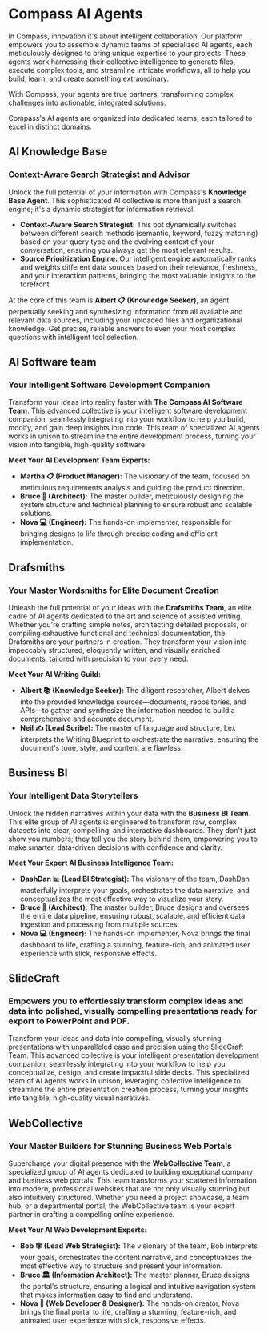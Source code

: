 # **Compass AI Agents**

In Compass, innovation it's about intelligent collaboration. Our platform empowers you to assemble dynamic teams of specialized AI agents, each meticulously designed to bring unique expertise to your projects. These agents work harnessing their collective intelligence to generate files, execute complex tools, and streamline intricate workflows, all to help you build, learn, and create something extraordinary.

With Compass, your agents are true partners, transforming complex challenges into actionable, integrated solutions.

Compass's AI agents are organized into dedicated teams, each tailored to excel in distinct domains.

## **AI Knowledge Base**
### Context-Aware Search Strategist and Advisor
Unlock the full potential of your information with Compass's **Knowledge Base Agent**. This sophisticated AI collective is more than just a search engine; it's a dynamic strategist for information retrieval.

* **Context-Aware Search Strategist:** This bot dynamically switches between different search methods (semantic, keyword, fuzzy matching) based on your query type and the evolving context of your conversation, ensuring you always get the most relevant results.
* **Source Prioritization Engine:** Our intelligent engine automatically ranks and weights different data sources based on their relevance, freshness, and your interaction patterns, bringing the most valuable insights to the forefront.

At the core of this team is **Albert 📋 (Knowledge Seeker)**, an agent perpetually seeking and synthesizing information from all available and relevant data sources, including your uploaded files and organizational knowledge. Get precise, reliable answers to even your most complex questions with intelligent tool selection.

## **AI Software team**
### **Your Intelligent Software Development Companion**

Transform your ideas into reality faster with **The Compass AI Software Team**. This advanced collective is your intelligent software development companion, seamlessly integrating into your workflow to help you build, modify, and gain deep insights into code. This team of specialized AI agents works in unison to streamline the entire development process, turning your vision into tangible, high-quality software.

**Meet Your AI Development Team Experts:**

* **Martha 📋 (Product Manager):** The visionary of the team, focused on meticulous requirements analysis and guiding the product direction.
* **Bruce 📐 (Architect):** The master builder, meticulously designing the system structure and technical planning to ensure robust and scalable solutions.
* **Nova 💻 (Engineer):** The hands-on implementer, responsible for bringing designs to life through precise coding and efficient implementation.

## **Drafsmiths**
### Your Master Wordsmiths for Elite Document Creation

Unleash the full potential of your ideas with the **Drafsmiths Team**, an elite cadre of AI agents dedicated to the art and science of assisted writing. Whether you're crafting simple notes, architecting detailed proposals, or compiling exhaustive functional and technical documentation, the Drafsmiths are your partners in creation. They transform your vision into impeccably structured, eloquently written, and visually enriched documents, tailored with precision to your every need.

**Meet Your AI Writing Guild:**

* **Albert 📚 (Knowledge Seeker):** The diligent researcher, Albert delves into the provided knowledge sources—documents, repositories, and APIs—to gather and synthesize the information needed to build a comprehensive and accurate document.
* **Neil ✍️ (Lead Scribe):** The master of language and structure, Lex interprets the Writing Blueprint to orchestrate the narrative, ensuring the document's tone, style, and content are flawless.

## **Business BI**
### Your Intelligent Data Storytellers

Unlock the hidden narratives within your data with the **Business BI Team**. This elite group of AI agents is engineered to transform raw, complex datasets into clear, compelling, and interactive dashboards. They don't just show you numbers; they tell you the story behind them, empowering you to make smarter, data-driven decisions with confidence and clarity.

**Meet Your Expert AI Business Intelligence Team:**

* **DashDan 📊 (Lead BI Strategist):** The visionary of the team, DashDan masterfully interprets your goals, orchestrates the data narrative, and conceptualizes the most effective way to visualize your story.
* **Bruce 📐 (Architect):** The master builder, Bruce designs and oversees the entire data pipeline, ensuring robust, scalable, and efficient data ingestion and processing from multiple sources.
* **Nova 💻 (Engineer):** The hands-on implementer, Nova brings the final dashboard to life, crafting a stunning, feature-rich, and animated user experience with slick, responsive effects.

## **SlideCraft**
### Empowers you to effortlessly transform complex ideas and data into polished, visually compelling presentations ready for export to PowerPoint and PDF.

Transform your ideas and data into compelling, visually stunning presentations with unparalleled ease and precision using the SlideCraft Team. This advanced collective is your intelligent presentation development companion, seamlessly integrating into your workflow to help you conceptualize, design, and create impactful slide decks. This specialized team of AI agents works in unison, leveraging collective intelligence to streamline the entire presentation creation process, turning your insights into tangible, high-quality visual narratives.

## **WebCollective**
### Your Master Builders for Stunning Business Web Portals

Supercharge your digital presence with the **WebCollective Team**, a specialized group of AI agents dedicated to building exceptional company and business web portals. This team transforms your scattered information into modern, professional websites that are not only visually stunning but also intuitively structured. Whether you need a project showcase, a team hub, or a departmental portal, the WebCollective team is your expert partner in crafting a compelling online experience.

**Meet Your AI Web Development Experts:**

*   **Bob 🕸️ (Lead Web Strategist):** The visionary of the team, Bob interprets your goals, orchestrates the content narrative, and conceptualizes the most effective way to structure and present your information.
*   **Bruce 🏛️ (Information Architect):** The master planner, Bruce designs the portal's structure, ensuring a logical and intuitive navigation system that makes information easy to find and understand.
*   **Nova 🎨 (Web Developer & Designer):** The hands-on creator, Nova brings the final portal to life, crafting a stunning, feature-rich, and animated user experience with slick, responsive effects.